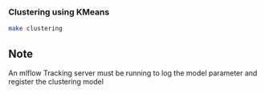 ### Clustering using KMeans
```sh
make clustering
```

## Note
An mlflow Tracking server must be running to log the model parameter and register the clustering
model